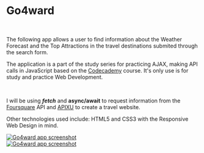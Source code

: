 <div>
    <a href="https://ewwan.github.io/go4ward/"></a><h1>Go4ward</h1></a>
    <wbr />
    <p>The following app allows a user to find information about the Weather Forecast and the Top Attractions in the travel destinations submited through the search form.</p>
</div>
<div>
    <p>The application is a part of the study series for practicing AJAX, making API calls in JavaScript based on the <a href="https://www.codecademy.com">Codecademy</a> course. It's only use is for study and practice Web Development.</p>
    <br />
    <p>I will be using <strong><em>fetch</em></strong> and <strong><em></em>async/await</em></strong> to request information from the <a href="https://developer.foursquare.com/">Foursquare</a> API and <a href="https://www.apixu.com/doc/">APIXU</a> to create a travel website.</p>
    <p>Other technologies used include: HTML5 and CSS3 with the Responsive Web Design in mind.</p>
</div>
<div>
    <a href="https://ewwan.github.io/go4ward/"><img src="https://i.imgur.com/liSzDnd.png" alt="Go4ward app screenshot" title="travel-go4ward" /></a>
    <br />
    <a href="https://ewwan.github.io/go4ward/"><img src="https://i.imgur.com/5mMhh7g.png" alt="Go4ward app screenshot" title="travel site: Go4ward" /></a>
</div>